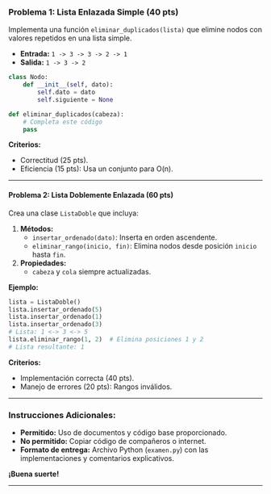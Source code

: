 ### **Problema 1: Lista Enlazada Simple (40 pts)**  
Implementa una función `eliminar_duplicados(lista)` que elimine nodos con valores repetidos en una lista simple.  
- **Entrada:** `1 -> 3 -> 3 -> 2 -> 1`  
- **Salida:** `1 -> 3 -> 2`  

```python  
class Nodo:  
    def __init__(self, dato):  
        self.dato = dato  
        self.siguiente = None  

def eliminar_duplicados(cabeza):  
    # Completa este código  
    pass  
```  

**Criterios:**  
- Correctitud (25 pts).  
- Eficiencia (15 pts): Usa un conjunto para O(n).  

---

#### **Problema 2: Lista Doblemente Enlazada (60 pts)**  
Crea una clase `ListaDoble` que incluya:  
1. **Métodos:**  
   - `insertar_ordenado(dato)`: Inserta en orden ascendente.  
   - `eliminar_rango(inicio, fin)`: Elimina nodos desde posición `inicio` hasta `fin`.  
2. **Propiedades:**  
   - `cabeza` y `cola` siempre actualizadas.  

**Ejemplo:**  
```python  
lista = ListaDoble()  
lista.insertar_ordenado(5)  
lista.insertar_ordenado(1)  
lista.insertar_ordenado(3)  
# Lista: 1 <-> 3 <-> 5  
lista.eliminar_rango(1, 2)  # Elimina posiciones 1 y 2  
# Lista resultante: 1  
```

**Criterios:**  
- Implementación correcta (40 pts).  
- Manejo de errores (20 pts): Rangos inválidos.  

---

### **Instrucciones Adicionales:**  
- **Permitido:** Uso de documentos y código base proporcionado.  
- **No permitido:** Copiar código de compañeros o internet.  
- **Formato de entrega:** Archivo Python (`examen.py`) con las implementaciones y comentarios explicativos.  

**¡Buena suerte!**  

--- 
